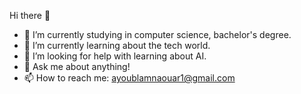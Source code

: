Hi there 👋
- 🔭 I’m currently studying in computer science, bachelor's degree.
- 🌱 I’m currently learning about the tech world.
- 🤔 I’m looking for help with learning about AI.
- 💬 Ask me about anything!
- 📫 How to reach me: ayoublamnaouar1@gmail.com
